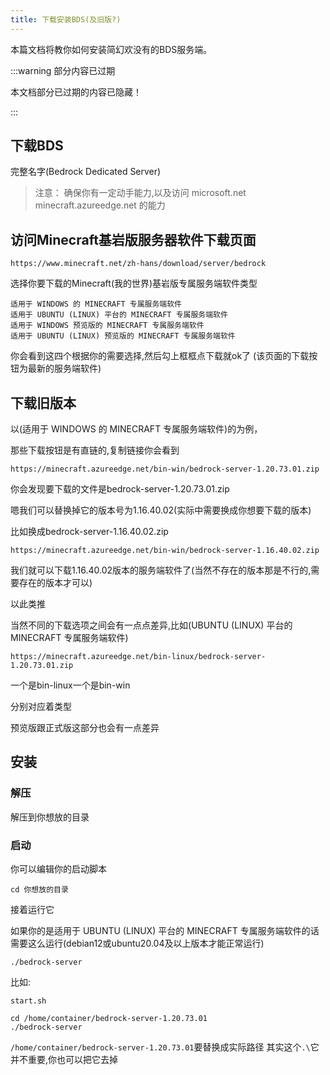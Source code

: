 ```yaml
---
title: 下载安装BDS(及旧版?)
---
```


本篇文档将教你如何安装简幻欢没有的BDS服务端。

:::warning 部分内容已过期

本文档部分已过期的内容已隐藏！

:::

## 下载BDS

完整名字(Bedrock Dedicated Server)
> 注意：
> 确保你有一定动手能力,以及访问
microsoft.net
minecraft.azureedge.net
的能力

## 访问Minecraft基岩版服务器软件下载页面

``` text
https://www.minecraft.net/zh-hans/download/server/bedrock
```

选择你要下载的Minecraft(我的世界)基岩版专属服务端软件类型
``` text
适用于 WINDOWS 的 MINECRAFT 专属服务端软件
适用于 UBUNTU (LINUX) 平台的 MINECRAFT 专属服务端软件
适用于 WINDOWS 预览版的 MINECRAFT 专属服务端软件
适用于 UBUNTU (LINUX) 预览版的 MINECRAFT 专属服务端软件
```
你会看到这四个根据你的需要选择,然后勾上框框点下载就ok了
(该页面的下载按钮为最新的服务端软件)

## 下载旧版本

以(适用于 WINDOWS 的 MINECRAFT 专属服务端软件)的为例，

那些下载按钮是有直链的,复制链接你会看到

``` text
https://minecraft.azureedge.net/bin-win/bedrock-server-1.20.73.01.zip
```

你会发现要下载的文件是bedrock-server-1.20.73.01.zip

嗯我们可以替换掉它的版本号为1.16.40.02(实际中需要换成你想要下载的版本)

比如换成bedrock-server-1.16.40.02.zip

``` text
https://minecraft.azureedge.net/bin-win/bedrock-server-1.16.40.02.zip
```

我们就可以下载1.16.40.02版本的服务端软件了(当然不存在的版本那是不行的,需要存在的版本才可以)

以此类推

当然不同的下载选项之间会有一点点差异,比如(UBUNTU (LINUX) 平台的 MINECRAFT 专属服务端软件)

``` text
https://minecraft.azureedge.net/bin-linux/bedrock-server-1.20.73.01.zip
```

一个是bin-linux一个是bin-win

分别对应着类型

预览版跟正式版这部分也会有一点差异

## 安装

### 解压

解压到你想放的目录

### 启动
你可以编辑你的启动脚本
``` text
cd 你想放的目录
```
接着运行它
<!-- ``` text
.\bedrock-server.exe
``` -->
如果你的是适用于 UBUNTU (LINUX) 平台的 MINECRAFT 专属服务端软件的话需要这么运行(debian12或ubuntu20.04及以上版本才能正常运行)
``` text
./bedrock-server
```

比如:

<!-- `start.bat`
``` text
cd C:\container\bedrock-server-1.20.73.01
.\bedrock-server.exe
``` -->
`start.sh`
``` text
cd /home/container/bedrock-server-1.20.73.01
./bedrock-server
```

`/home/container/bedrock-server-1.20.73.01`要替换成实际路径
其实这个`.\`它并不重要,你也可以把它去掉
